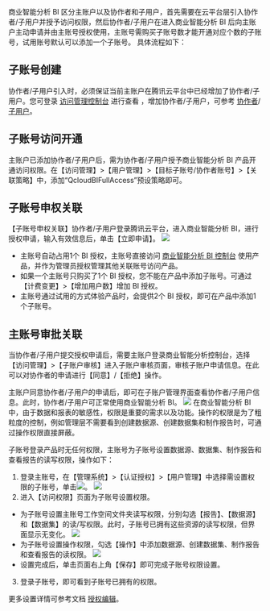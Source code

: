商业智能分析 BI 区分主账户以及协作者和子用户，首先需要在云平台层引入协作者/子用户并授予访问权限，然后协作者/子用户在进入商业智能分析 BI 后向主账户主动申请并由主账号授权使用，主账号需购买子账号数才能开通对应个数的子账号，试用账号默认可以添加一个子账号。 具体流程如下：

## 子账号创建
协作者/子用户引入时，必须保证当前主账户在腾讯云平台中已经增加了协作者/子用户。您可登录 [访问管理控制台](https://console.cloud.tencent.com/cam) 进行查看 ，增加协作者/子用户，可参考 [协作者](https://cloud.tencent.com/document/product/598/36618)/[子用户](https://cloud.tencent.com/document/product/598/13674)。

## 子账号访问开通
主账户已添加协作者/子用户后，需为协作者/子用户授予商业智能分析 BI 产品开通访问权限。在【访问管理】>【用户管理】>【目标子账号/协作者账号】>【关联策略】中，添加“QcloudBIFullAccess”预设策略即可。

## 子账号申权关联
【子账号申权关联】协作者/子用户登录腾讯云平台，进入商业智能分析 BI，进行授权申请，输入有效信息后，单击【立即申请】。
![](https://main.qcloudimg.com/raw/39a9aba239e5bfa39b15ba0dd5348a00.png)
- 主账号自动占用1个 BI 授权，主账号直接访问 [商业智能分析 BI 控制台](https://console.cloud.tencent.com/bi) 使用产品，并作为管理员授权管理其他关联账号访问产品。
- 如果一个主账号只购买了1个 BI 授权，您不能在产品中添加子账号。可通过【计费变更】>【增加用户数】增加 BI 授权。
- 主账号通过试用的方式体验产品时，会提供2个 BI 授权，即可在产品中添加1个子账号。

## 主账号审批关联
当协作者/子用户提交授权申请后，需要主账户登录商业智能分析控制台，选择【访问管理】>【子账户审核】进入子账户审核页面，审核子账户申请信息。在此可以对协作者的申请进行【同意】/【拒绝】操作。

主账户同意协作者/子用户的申请后，即可在子账户管理界面查看协作者/子用户信息。此时，协作者/子用户可正常使用商业智能分析 BI。
![](https://main.qcloudimg.com/raw/9f583bd0ea9e7759cff3769823c48223.png)
在商业智能分析 BI 中，由于数据和报表的敏感性，权限是重要的需求以及功能。操作的权限是为了粗粒度的控制，例如管理层不需要看到创建数据源、创建数据集和制作报告时，可通过操作权限直接屏蔽。

子账号登录产品时无任何权限，主账号为子账号设置数据源、数据集、制作报告和查看报告的读写权限，操作如下：
1. 登录主账号，在【管理系统】>【认证授权】>【用户管理】中选择需设置权限的子账号，单击![](https://main.qcloudimg.com/raw/5f68963e19d41367737ba4c17fc66bf5.png)。
![](https://main.qcloudimg.com/raw/db02e6c9bee66233040f0d762070985a.png)
2. 进入【访问权限】页面为子账号设置权限。
 - 为子账号设置主账号工作空间文件夹读写权限，分别勾选【报告】、【数据源】和【数据集】的读/写权限。此时，子账号已拥有这些资源的读写权限，但界面显示无变化。
![](https://main.qcloudimg.com/raw/ad34e16c458e4abd540c75c0ec73e030.png)
 - 为子账号设置操作权限，勾选【操作】中添加数据源、创建数据集、制作报告和查看报告的读权限。
![](https://main.qcloudimg.com/raw/5264ff6d428efff130882035aa3b7004.png)
 - 设置完成后，单击页面右上角【保存】即可完成子账号权限设置。
3. 登录子账号，即可看到子账号已拥有的权限。

更多设置详情可参考文档 [授权编辑](https://cloud.tencent.com/document/product/590/19776)。
